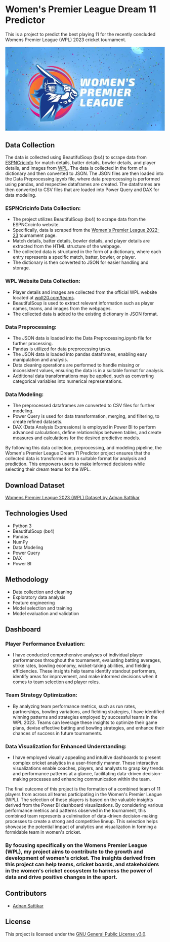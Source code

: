 # Women's Premier League Dream 11 Predictor

This is a project to predict the best playing 11 for the recently concluded Womens Premier League (WPL) 2023 cricket tournament.

![Logo](logo.jpg)

## Data Collection

The data is collected using BeautifulSoup (bs4) to scrape data from [ESPNCricinfo](https://www.espncricinfo.com/records/tournament/team-match-results/women-s-premier-league-2022-23-15174) for match details, batter details, bowler details, and player details, and images from [WPL](https://www.wplt20.com/teams). The data is collected in the form of a dictionary and then converted to JSON. The JSON files are then loaded into the Data Preprocessing.ipynb file, where data preprocessing is performed using pandas, and respective dataframes are created. The dataframes are then converted to CSV files that are loaded into Power Query and DAX for data modeling.

### ESPNCricinfo Data Collection:
- The project utilizes BeautifulSoup (bs4) to scrape data from the ESPNCricinfo website.
- Specifically, data is scraped from the [Women's Premier League 2022-23](https://www.espncricinfo.com/records/tournament/team-match-results/women-s-premier-league-2022-23-15174) tournament page.
- Match details, batter details, bowler details, and player details are extracted from the HTML structure of the webpage.
- The collected data is structured in the form of a dictionary, where each entry represents a specific match, batter, bowler, or player.
- The dictionary is then converted to JSON for easier handling and storage.

### WPL Website Data Collection:
- Player details and images are collected from the official WPL website located at [wplt20.com/teams](https://www.wplt20.com/teams).
- BeautifulSoup is used to extract relevant information such as player names, teams, and images from the webpages.
- The collected data is added to the existing dictionary in JSON format.

### Data Preprocessing:
- The JSON data is loaded into the Data Preprocessing.ipynb file for further processing.
- Pandas is utilized for data preprocessing tasks.
- The JSON data is loaded into pandas dataframes, enabling easy manipulation and analysis.
- Data cleaning operations are performed to handle missing or inconsistent values, ensuring the data is in a suitable format for analysis.
- Additional data transformations may be applied, such as converting categorical variables into numerical representations.

### Data Modeling:
- The preprocessed dataframes are converted to CSV files for further modeling.
- Power Query is used for data transformation, merging, and filtering, to create refined datasets.
- DAX (Data Analysis Expressions) is employed in Power BI to perform advanced calculations, define relationships between tables, and create measures and calculations for the desired predictive models.

By following this data collection, preprocessing, and modeling pipeline, the Women's Premier League Dream 11 Predictor project ensures that the collected data is transformed into a suitable format for analysis and prediction. This empowers users to make informed decisions while selecting their dream teams for the WPL.

## Download Dataset
[Womens Premier League 2023 (WPL) Dataset by Adnan Sattikar](https://www.kaggle.com/datasets/adnansattikar/womenspremierleague2023)

## Technologies Used

- Python 3
- BeautifulSoup (bs4)
- Pandas
- NumPy
- Data Modeling 
- Power Query
- DAX
- Power BI

## Methodology

- Data collection and cleaning
- Exploratory data analysis
- Feature engineering
- Model selection and training
- Model evaluation and validation

## Dashboard

### Player Performance Evaluation: 
- I have conducted comprehensive analyses of individual player performances throughout the tournament, evaluating batting averages, strike rates, bowling economy, wicket-taking abilities, and fielding efficiencies. These insights help teams identify standout performers, identify areas for improvement, and make informed decisions when it comes to team selection and player roles.

### Team Strategy Optimization: 
- By analyzing team performance metrics, such as run rates, partnerships, bowling variations, and fielding strategies, I have identified winning patterns and strategies employed by successful teams in the WPL 2023. Teams can leverage these insights to optimize their game plans, devise effective batting and bowling strategies, and enhance their chances of success in future tournaments.

### Data Visualization for Enhanced Understanding: 
- I have employed visually appealing and intuitive dashboards to present complex cricket analytics in a user-friendly manner. These interactive visualizations enable coaches, players, and analysts to grasp key trends and performance patterns at a glance, facilitating data-driven decision-making processes and enhancing communication within the team.


The final outcome of this project is the formation of a combined team of 11 players from across all teams participating in the Women's Premier League (WPL). The selection of these players is based on the valuable insights derived from the Power BI dashboard visualizations. By considering various performance metrics and patterns observed in the tournament, this combined team represents a culmination of data-driven decision-making processes to create a strong and competitive lineup. This selection helps showcase the potential impact of analytics and visualization in forming a formidable team in women's cricket.

### By focusing specifically on the Womens Premier League (WPL), my project aims to contribute to the growth and development of women's cricket. The insights derived from this project can help teams, cricket boards, and stakeholders in the women's cricket ecosystem to harness the power of data and drive positive changes in the sport.

## Contributors

- [Adnan Sattikar](https://github.com/AdSattikar)

## License

This project is licensed under the [GNU General Public License v3.0](https://github.com/AdSattikar/WPL-Dream-Team-Prediction/blob/master/LICENSE). 
